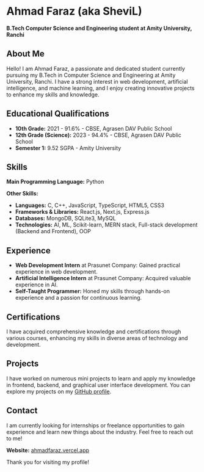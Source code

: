 # Ahmad Faraz (aka SheviL)

**B.Tech Computer Science and Engineering student at Amity University, Ranchi**

## About Me

Hello! I am Ahmad Faraz, a passionate and dedicated student currently pursuing my B.Tech in Computer Science and Engineering at Amity University, Ranchi. I have a strong interest in web development, artificial intelligence, and machine learning, and I enjoy creating innovative projects to enhance my skills and knowledge.

## Educational Qualifications

-   **10th Grade:** 2021 - 91.6% - CBSE, Agrasen DAV Public School
-   **12th Grade (Science):** 2023 - 94.4% - CBSE, Agrasen DAV Public School
-   **Semester 1:** 9.52 SGPA - Amity University

## Skills

**Main Programming Language:** Python

**Other Skills:**

-   **Languages:** C, C++, JavaScript, TypeScript, HTML5, CSS3
-   **Frameworks & Libraries:** React.js, Next.js, Express.js
-   **Databases:** MongoDB, SQLite3, MySQL
-   **Technologies:** AI, ML, Scikit-learn, MERN stack, Full-stack development (Backend and Frontend), OOP

## Experience

-   **Web Development Intern** at Prasunet Company: Gained practical experience in web development.
-   **Artificial Intelligence Intern** at Prasunet Company: Acquired valuable experience in AI.
-   **Self-Taught Programmer:** Honed my skills through hands-on experience and a passion for continuous learning.

## Certifications

I have acquired comprehensive knowledge and certifications through various courses, enhancing my skills in diverse areas of technology and development.

## Projects

I have worked on numerous mini projects to learn and apply my knowledge in frontend, backend, and graphical user interface development. You can explore my projects on my [GitHub profile](https://github.com/Shevilll).

## Contact

I am currently looking for internships or freelance opportunities to gain experience and learn new things about the industry. Feel free to reach out to me!

**Website:** [ahmadfaraz.vercel.app](https://ahmadfaraz.vercel.app)

Thank you for visiting my profile!
